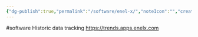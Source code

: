 ```yaml
---
{"dg-publish":true,"permalink":"/software/enel-x/","noteIcon":"","created":"2025-05-20T10:31:25.718-05:00"}
---
```


#software 
Historic data tracking
https://trends.apps.enelx.com